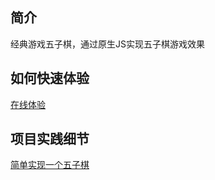 
## 简介

经典游戏五子棋，通过原生JS实现五子棋游戏效果

## 如何快速体验

[在线体验](https://code.juejin.cn/pen/7087042106484588575)

## 项目实践细节

[简单实现一个五子棋](https://juejin.cn/post/7087116208847192100)


